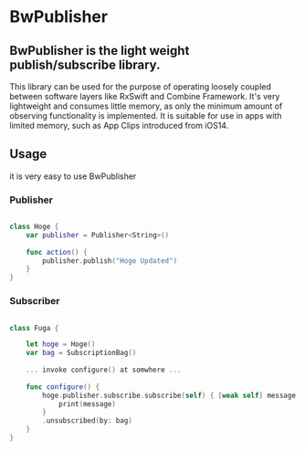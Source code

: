 # BwPublisher

## BwPublisher is the light weight publish/subscribe library.

This library can be used for the purpose of operating loosely coupled between software layers like RxSwift and Combine Framework.
It's very lightweight and consumes little memory, as only the minimum amount of observing functionality is implemented.
It is suitable for use in apps with limited memory, such as App Clips introduced from iOS14.

## Usage

it is very easy to use BwPublisher

### Publisher

```swift

class Hoge {
    var publisher = Publisher<String>()
    
    func action() {
        publisher.publish("Hoge Updated")
    }
}

```


### Subscriber

```swift

class Fuga {

    let hoge = Hoge()
    var bag = SubscriptionBag()
    
    ... invoke configure() at somwhere ...
    
    func configure() {
        hoge.publisher.subscribe.subscribe(self) { [weak self] message in
            print(message)
        }
        .unsubscribed(by: bag)
    }
}

```

